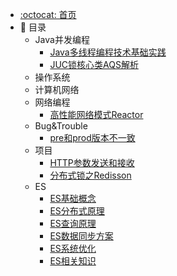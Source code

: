 - [:octocat: 首页](/README)
- :memo: 目录
    - Java并发编程
      - [Java多线程编程技术基础实践](/md/Java并发编程/Java多线程编程技术实践.md)
      - [JUC锁核心类AQS解析](/md/Java并发编程/Java锁核心类AQS解析.md)
    - 操作系统
    - 计算机网络
    - 网络编程
      - [高性能网络模式Reactor](/md/网络编程/从IO多路复用到Reactor.md)
    - Bug&Trouble
      - [pre和prod版本不一致](/md/Bug&Trouble/pre-prod-diff-bug.md)
    - 项目
      - [HTTP参数发送和接收](/md/项目/HTTP参数发送和接收.md)
      - [分布式锁之Redisson](/md/项目/分布式锁之Redisson.md)
    - ES
      - [ES基础概念](/md/ES/ES基础概念.md)
      - [ES分布式原理](/md/ES/ES分布式原理.md)
      - [ES查询原理](/md/ES/ES查询原理.md)
      - [ES数据同步方案](/md/ES/ES数据同步方案.md)
      - [ES系统优化](/md/ES/ES系统优化.md)
      - [ES相关知识](/md/ES/ES相关知识.md)